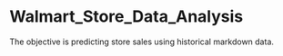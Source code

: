 # Walmart_Store_Data_Analysis
The objective is predicting store sales using historical markdown data.
